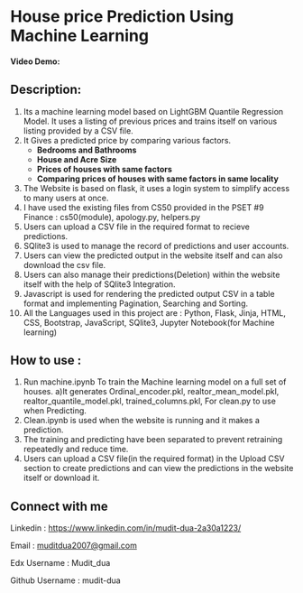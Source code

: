 # House price Prediction Using Machine Learning
#### Video Demo:  <URL HERE>
## Description: 
1. Its a machine learning model based on LightGBM Quantile Regression Model. It uses a listing of previous prices and trains itself on various listing provided by a CSV file.
2. It Gives a predicted price by comparing various factors.
   - **Bedrooms and Bathrooms**  
   - **House and Acre Size**  
   - **Prices of houses with same factors**  
   - **Comparing prices of houses with same factors in same locality**
3. The Website is based on flask, it uses a login system to simplify access to many users at once.
4. I have used the existing files from CS50 provided in the PSET #9 Finance : cs50(module), apology.py, helpers.py
5. Users can upload a CSV file in the required format to recieve predictions.
6. SQlite3 is used to manage the record of predictions and user accounts.
7. Users can view the predicted output in the website itself and can also download the csv file.
8. Users can also manage their predictions(Deletion) within the website itself with the help of SQlite3 Integration.
9. Javascript is used for rendering the predicted output CSV in a table format and implementing Pagination, Searching and Sorting.
10. All the Languages used in this project are : Python, Flask, Jinja, HTML, CSS, Bootstrap, JavaScript, SQlite3, Jupyter Notebook(for Machine learning)

## How to use : 
1) Run machine.ipynb To train the Machine learning model on a full set of houses.
    a)It generates Ordinal_encoder.pkl, realtor_mean_model.pkl, realtor_quantile_model.pkl, trained_columns.pkl, For clean.py to use when Predicting.
2) Clean.ipynb is used when the website is running and it makes a prediction.
3) The training and predicting have been separated to prevent retraining repeatedly and reduce time.
4) Users can upload a CSV file(in the required format) in the Upload CSV section to create predictions and can view the predictions in the website itself or download it.

## Connect with me
Linkedin : https://www.linkedin.com/in/mudit-dua-2a30a1223/

Email : muditdua2007@gmail.com

Edx Username : Mudit_dua

Github Username : mudit-dua



